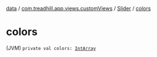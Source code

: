 [data](../../index.md) / [com.treadhill.app.views.customViews](../index.md) / [Slider](index.md) / [colors](./colors.md)

# colors

(JVM) `private val colors: `[`IntArray`](https://kotlinlang.org/api/latest/jvm/stdlib/kotlin/-int-array/index.html)